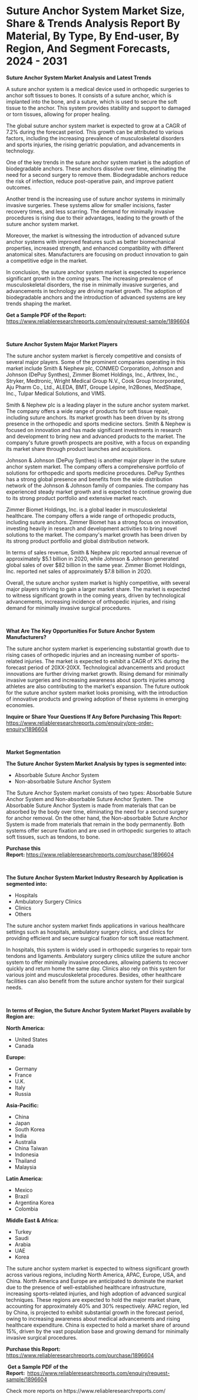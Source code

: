 <p><h1>Suture Anchor System Market Size, Share & Trends Analysis Report By Material, By Type, By End-user, By Region, And Segment Forecasts, 2024 - 2031</h1></p><p><strong>Suture Anchor System Market Analysis and Latest Trends</strong></p>
<p><p>A suture anchor system is a medical device used in orthopedic surgeries to anchor soft tissues to bones. It consists of a suture anchor, which is implanted into the bone, and a suture, which is used to secure the soft tissue to the anchor. This system provides stability and support to damaged or torn tissues, allowing for proper healing.</p><p>The global suture anchor system market is expected to grow at a CAGR of 7.2% during the forecast period. This growth can be attributed to various factors, including the increasing prevalence of musculoskeletal disorders and sports injuries, the rising geriatric population, and advancements in technology.</p><p>One of the key trends in the suture anchor system market is the adoption of biodegradable anchors. These anchors dissolve over time, eliminating the need for a second surgery to remove them. Biodegradable anchors reduce the risk of infection, reduce post-operative pain, and improve patient outcomes.</p><p>Another trend is the increasing use of suture anchor systems in minimally invasive surgeries. These systems allow for smaller incisions, faster recovery times, and less scarring. The demand for minimally invasive procedures is rising due to their advantages, leading to the growth of the suture anchor system market.</p><p>Moreover, the market is witnessing the introduction of advanced suture anchor systems with improved features such as better biomechanical properties, increased strength, and enhanced compatibility with different anatomical sites. Manufacturers are focusing on product innovation to gain a competitive edge in the market.</p><p>In conclusion, the suture anchor system market is expected to experience significant growth in the coming years. The increasing prevalence of musculoskeletal disorders, the rise in minimally invasive surgeries, and advancements in technology are driving market growth. The adoption of biodegradable anchors and the introduction of advanced systems are key trends shaping the market.</p></p>
<p><strong>Get a Sample PDF of the Report:&nbsp;</strong> <a href="https://www.reliableresearchreports.com/enquiry/request-sample/1896604">https://www.reliableresearchreports.com/enquiry/request-sample/1896604</a></p>
<p>&nbsp;</p>
<p><strong>Suture Anchor System Major Market Players</strong></p>
<p><p>The suture anchor system market is fiercely competitive and consists of several major players. Some of the prominent companies operating in this market include Smith & Nephew plc, CONMED Corporation, Johnson and Johnson (DePuy Synthes), Zimmer Biomet Holdings, Inc., Arthrex, Inc., Stryker, Medtronic, Wright Medical Group N.V., Cook Group Incorporated, Aju Pharm Co., Ltd., ALEDA, BMT, Groupe Lépine, In2Bones, MedShape, Inc., Tulpar Medical Solutions, and VIMS.</p><p>Smith & Nephew plc is a leading player in the suture anchor system market. The company offers a wide range of products for soft tissue repair, including suture anchors. Its market growth has been driven by its strong presence in the orthopedic and sports medicine sectors. Smith & Nephew is focused on innovation and has made significant investments in research and development to bring new and advanced products to the market. The company's future growth prospects are positive, with a focus on expanding its market share through product launches and acquisitions.</p><p>Johnson & Johnson (DePuy Synthes) is another major player in the suture anchor system market. The company offers a comprehensive portfolio of solutions for orthopedic and sports medicine procedures. DePuy Synthes has a strong global presence and benefits from the wide distribution network of the Johnson & Johnson family of companies. The company has experienced steady market growth and is expected to continue growing due to its strong product portfolio and extensive market reach.</p><p>Zimmer Biomet Holdings, Inc. is a global leader in musculoskeletal healthcare. The company offers a wide range of orthopedic products, including suture anchors. Zimmer Biomet has a strong focus on innovation, investing heavily in research and development activities to bring novel solutions to the market. The company's market growth has been driven by its strong product portfolio and global distribution network.</p><p>In terms of sales revenue, Smith & Nephew plc reported annual revenue of approximately $5.1 billion in 2020, while Johnson & Johnson generated global sales of over $82 billion in the same year. Zimmer Biomet Holdings, Inc. reported net sales of approximately $7.8 billion in 2020.</p><p>Overall, the suture anchor system market is highly competitive, with several major players striving to gain a larger market share. The market is expected to witness significant growth in the coming years, driven by technological advancements, increasing incidence of orthopedic injuries, and rising demand for minimally invasive surgical procedures.</p></p>
<p>&nbsp;</p>
<p><strong>What Are The Key Opportunities For Suture Anchor System Manufacturers?</strong></p>
<p><p>The suture anchor system market is experiencing substantial growth due to rising cases of orthopedic injuries and an increasing number of sports-related injuries. The market is expected to exhibit a CAGR of X% during the forecast period of 20XX-20XX. Technological advancements and product innovations are further driving market growth. Rising demand for minimally invasive surgeries and increasing awareness about sports injuries among athletes are also contributing to the market's expansion. The future outlook for the suture anchor system market looks promising, with the introduction of innovative products and growing adoption of these systems in emerging economies.</p></p>
<p><strong>Inquire or Share Your Questions If Any Before Purchasing This Report:</strong> <a href="https://www.reliableresearchreports.com/enquiry/pre-order-enquiry/1896604">https://www.reliableresearchreports.com/enquiry/pre-order-enquiry/1896604</a></p>
<p>&nbsp;</p>
<p><strong>Market Segmentation</strong></p>
<p><strong>The Suture Anchor System Market Analysis by types is segmented into:</strong></p>
<p><ul><li>Absorbable Suture Anchor System</li><li>Non-absorbable Suture Anchor System</li></ul></p>
<p><p>The Suture Anchor System market consists of two types: Absorbable Suture Anchor System and Non-absorbable Suture Anchor System. The Absorbable Suture Anchor System is made from materials that can be absorbed by the body over time, eliminating the need for a second surgery for anchor removal. On the other hand, the Non-absorbable Suture Anchor System is made from materials that remain in the body permanently. Both systems offer secure fixation and are used in orthopedic surgeries to attach soft tissues, such as tendons, to bone.</p></p>
<p><strong>Purchase this Report:&nbsp;</strong><a href="https://www.reliableresearchreports.com/purchase/1896604">https://www.reliableresearchreports.com/purchase/1896604</a></p>
<p>&nbsp;</p>
<p><strong>The Suture Anchor System Market Industry Research by Application is segmented into:</strong></p>
<p><ul><li>Hospitals</li><li>Ambulatory Surgery Clinics</li><li>Clinics</li><li>Others</li></ul></p>
<p><p>The suture anchor system market finds applications in various healthcare settings such as hospitals, ambulatory surgery clinics, and clinics for providing efficient and secure surgical fixation for soft tissue reattachment. </p><p>In hospitals, this system is widely used in orthopedic surgeries to repair torn tendons and ligaments. Ambulatory surgery clinics utilize the suture anchor system to offer minimally invasive procedures, allowing patients to recover quickly and return home the same day. Clinics also rely on this system for various joint and musculoskeletal procedures. Besides, other healthcare facilities can also benefit from the suture anchor system for their surgical needs.</p></p>
<p>&nbsp;</p>
<p><strong>In terms of Region, the Suture Anchor System Market Players available by Region are:</strong></p>
<p>
    <p> <strong> North America: </strong>
        <ul>
            <li>United States</li>
            <li>Canada</li>
        </ul>
        </p> 
    <p> <strong> Europe: </strong>
        <ul>
            <li>Germany</li>
            <li>France</li>
            <li>U.K.</li>
            <li>Italy</li>
            <li>Russia</li>
        </ul>
        </p> 
    <p> <strong> Asia-Pacific: </strong>
        <ul>
            <li>China</li>
            <li>Japan</li>
            <li>South Korea</li>
            <li>India</li>
            <li>Australia</li>
            <li>China Taiwan</li>
            <li>Indonesia</li>
            <li>Thailand</li>
            <li>Malaysia</li>
        </ul>
        </p> 
    <p> <strong> Latin America: </strong>
        <ul>
            <li>Mexico</li>
            <li>Brazil</li>
            <li>Argentina Korea</li>
            <li>Colombia</li>
        </ul>
        </p> 
    <p> <strong> Middle East & Africa: </strong>
        <ul>
            <li>Turkey</li>
            <li>Saudi</li>
            <li>Arabia</li>
            <li>UAE</li>
            <li>Korea</li>
        </ul>
    </p>
    </p>
<p><p>The suture anchor system market is expected to witness significant growth across various regions, including North America, APAC, Europe, USA, and China. North America and Europe are anticipated to dominate the market due to the presence of well-established healthcare infrastructure, increasing sports-related injuries, and high adoption of advanced surgical techniques. These regions are expected to hold the major market share, accounting for approximately 40% and 30% respectively. APAC region, led by China, is projected to exhibit substantial growth in the forecast period, owing to increasing awareness about medical advancements and rising healthcare expenditure. China is expected to hold a market share of around 15%, driven by the vast population base and growing demand for minimally invasive surgical procedures.</p></p>
<p><strong>Purchase this Report: </strong><a href="https://www.reliableresearchreports.com/purchase/1896604">https://www.reliableresearchreports.com/purchase/1896604</a></p>
<p>&nbsp;<strong>Get a Sample PDF of the Report:&nbsp;&nbsp;</strong><a href="https://www.reliableresearchreports.com/enquiry/request-sample/1896604">https://www.reliableresearchreports.com/enquiry/request-sample/1896604</a></p>
<p><strong></strong></p>
<p>Check more reports on https://www.reliableresearchreports.com/</p>